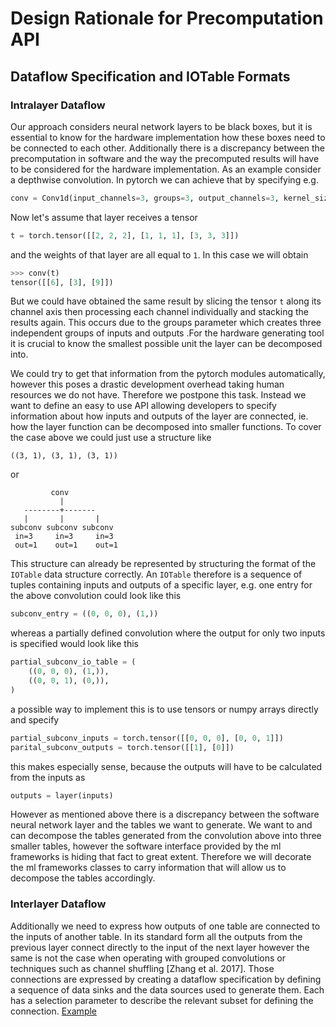 # Design Rationale for Precomputation API

## Dataflow Specification and IOTable Formats

### Intralayer Dataflow
Our approach considers neural network layers to be black boxes, but it is essential to know for the hardware implementation how these boxes need to be connected to each other. Additionally there is a discrepancy between the precomputation in software and the way the precomputed results will have to be considered for the hardware implementation. As an example consider a depthwise convolution. In pytorch we can achieve that by specifying e.g.
```python
conv = Conv1d(input_channels=3, groups=3, output_channels=3, kernel_size=3)
```
Now let's assume that layer receives a tensor
```python
t = torch.tensor([[2, 2, 2], [1, 1, 1], [3, 3, 3]])
```
and the weights of that layer are all equal to `1`. In this case we will obtain
```python
>>> conv(t)
tensor([[6], [3], [9]])
```
But we could have obtained the same result by slicing the tensor `t` along its channel axis then processing each channel individually and stacking the results again. This occurs due to the groups parameter which creates three independent groups of inputs and outputs .For the hardware generating tool it is crucial to know the smallest possible unit the layer can be decomposed into.

We could try to get that information from the pytorch modules automatically, however this poses a drastic development overhead taking human resources we do not have. Therefore we postpone this task. Instead we want to define an easy to use API allowing developers to specify information about how inputs and outputs of the layer are connected, ie. how the layer function can be decomposed into smaller functions.
To cover the case above we could just use a structure like
```
((3, 1), (3, 1), (3, 1))
```
or
```
         conv
           |
   --------+-------
   |       |       |
subconv subconv subconv
 in=3     in=3     in=3
 out=1    out=1    out=1
```

This structure can already be represented by structuring the format of the `IOTable` data structure correctly.
An `IOTable` therefore is a sequence of tuples containing inputs and outputs of a specific layer, e.g. one entry for the above convolution could look like this
```python
subconv_entry = ((0, 0, 0), (1,))
```
whereas a partially defined convolution where the output for only two inputs is specified would look like this
```python
partial_subconv_io_table = (
    ((0, 0, 0), (1,)),
    ((0, 0, 1), (0,)),
)
```
a possible way to implement this is to use tensors or numpy arrays directly and specify
```python
partial_subconv_inputs = torch.tensor([[0, 0, 0], [0, 0, 1]])
parital_subconv_outputs = torch.tensor([[1], [0]])
```
this makes especially sense, because the outputs will have to be calculated from the inputs as
```python
outputs = layer(inputs)
```
However as mentioned above there is a discrepancy between the software neural network layer and the tables we want to generate. We want to and can decompose the tables generated from the convolution above into three smaller tables, however the software interface provided by the ml frameworks is hiding that fact to great extent. Therefore we will decorate the ml frameworks classes to carry information that will allow us to decompose the tables accordingly.

### Interlayer Dataflow

Additionally we need to express how outputs of one table are connected to the inputs of another table. In its standard form all the outputs from the previous layer connect directly to the input of the next layer however the same is not the case when operating with grouped convolutions or techniques such as channel shuffling [Zhang et al. 2017]. Those connections are expressed by creating a dataflow specification by defining a sequence of data sinks and the data sources used to generate them. Each has a selection parameter to describe the relevant subset for defining the connection. [Example](examples/dataflow_system_base.py)